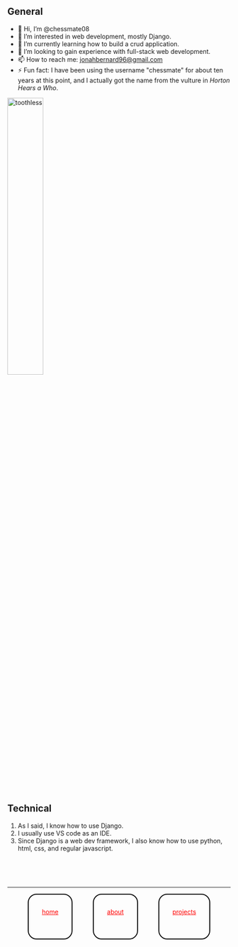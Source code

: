 ## General
- 👋 Hi, I’m @chessmate08
- 👀 I’m interested in web development, mostly Django.
- 🌱 I’m currently learning how to build a crud application.
- 💞️ I’m looking to gain experience with full-stack web development.
- 📫 How to reach me: <a href='mailto:jonahbernard96@gmail.com'>jonahbernard96@gmail.com</a>
- ⚡ Fun fact: I have been using the username "chessmate" for about ten years at this point, and I actually got the name from the vulture in <em>Horton Hears a Who</em>. 

<img src="https://static.vecteezy.com/system/resources/previews/054/237/968/non_2x/baby-dragon-in-a-dreamy-world-design-free-vector.jpg" alt="toothless" style="width: 40%;">

## Technical
1. As I said, I know how to use Django.
2. I usually use VS code as an IDE. 
3. Since Django is a web dev framework, I also know how to use python, html, css, and regular javascript. 
<br>
<br>
<br>

<hr>
<div class='footer' style="
  height: 10%;
  display: flex;
  width: %;
  justify-content: space-evenly"
  > 
  <a style="height: inherit;
    color: red;
    border: 2px solid black;
    border-radius: 20px;
    padding: 30px;" 
    href="chessmate08.github.io/">home</a>
  <a style="height: inherit;
    color: red;
    border: 2px solid black;
    border-radius: 20px;
    padding: 30px;" 
    href="chessmate08.github.io/about">about</a>
  <a style="height: inherit;
    color: red;
    border: 2px solid black;
    border-radius: 20px;
    padding: 30px;" 
    href="chessmate08.github.io/projects">projects</a>
</div>